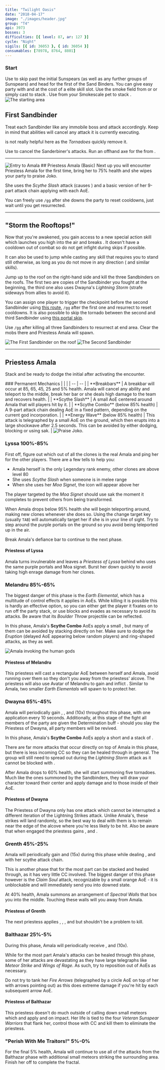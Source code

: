 ```yaml
---
title: "Twilight Oasis"
date: "2018-04-17"
image: "./images/header.jpg"
group: "T4"
api: 3973
bosses: 3
difficulties: [{ level: 87, ar: 127 }]
cycle: "Night"
sigils: [{ id: 36053 }, { id: 36054 }]
consumables: [78978, 8764, 8801]
---
```


### Start

<Grid>
<Column>
Use <Effect name="stealth"/> to skip past the initial Sunspears (as well as any further groups of Sunspears) and head for the first of the Sand Binders.

<Tips>
    <Tip specialization="mesmer">You can give easy party <Effect name="stealth"/> with <Skill id="10245"/> and <Trait id="674"/> at the cost of a elite skill slot.</Tip>    
    <Tip specialization="thief">Use the smoke field from <Skill id="13113"/> or <Skill id="14184"/> or simply cast <Skill id="13117"/> to stack <Effect name="stealth"/>.</Tip>
    <Tip specialization="ranger">Use <Skill id="31568"/> from your Smokescale pet to stack <Effect name="stealth"/>.</Tip>
</Tips>
</Column>

<Column width="7" compact>
<Image src="./images/start.jpg" title="The starting area" compact/>
</Column>
</Grid>

## <Boss/> First Sandbinder

<Grid>
<Column>
Treat each Sandbinder like any immobile boss and attack accordingly. Keep in mind that <Control name="pull"/> abilities will cancel any attack it is currently executing.

<Boon name="aegis"/> is not really helpful here as the _Tornadoes_ quickly remove it.
</Column>

<Column>
<Tips>
    <Tip specialization="mesmer">Use <Skill id="10363"/> to cancel the Sanderbiner's attacks.</Tip>
    <Tip specialization="ranger">Run an offhand axe for the <Control name="pull"/> from <Skill id="12638"/>.</Tip>
</Tips>
</Column>
</Grid>

---

<Grid>
<Column width="6" compact>
<Image src="./images/header.jpg" title="Entry to Amala"/>
</Column>

<Column>
## <Boss/> Priestess Amala (Basic)
Next up you will encounter Priestess Amala for the first time, bring her to 75% health and she wipes your party to praise Joko.

She uses the _Scythe Slash_ attack (causes <Control name="knockback"/>) and a basic version of her 9-part attack chain applying <Condition name="bleeding"/> with each AoE.

You can freely use `/gg` after she downs the party to reset cooldowns, just wait until you get resurrected.
</Column>
</Grid>

---

## "Storm the Rooftops!"

<Grid>
<Column>
Now that you're awakened, you gain access to a new special action skill which launches you high into the air and breaks <Control name="stun"/>. It doesn't have a cooldown out of combat so do not get infight during skips if possible.
    
It can also be used to jump while casting any skill that requires you to stand still otherwise, as long as you do not move in any direction (<Skill id="5501" profession="elementalist"/> and similar skills).

Jump up to the roof on the right-hand side and kill the three Sandbinders on the roofs. The first two are copies of the Sandbinder you fought at the beginning, the third one also uses Dwayna's _Lightning Storm_ (strafe sideways from allies to avoid it).

You can assign one player to trigger the checkpoint before the second Sandbinder using [this route](https://gfycat.com/ShrillVictoriousAbalone), `/gg` after the first one and resurrect to reset cooldowns. It is also possible to skip the tornado between the second and third Sandbinder using [this portal skip](https://gfycat.com/UnnaturalThirstyIcelandicsheepdog).

Use `/gg` after killing all three Sandbinders to resurrect at end area. Clear the mobs there and Priestess Amala will spawn.
</Column>

<Column width="7" compact>
<Image src="./images/first_sandbinder.jpg" title="The First Sandbinder on the roof" compact/>
</Column>
</Grid>

<Image src="./images/second_sandbinder.jpg" title="The Second Sandbinder"/>

---

## <Boss red/> Priestess Amala

Stack <Boon name="might"/> and be ready to dodge the initial <Control name="knockback"/> after activating the encounter.

<Grid>
<Column>
### Permanent Mechanics
| | |
| -- | -- |
| **Breakbars** | A breakbar will occur at 85, 65, 45, 25 and 5% health. Amala will cancel any ability and teleport to the middle, break her bar or she deals high damage to the team and recovers health. |
| **Scythe Slash** | A small AoE centered around Amala that will <Control name="knockback"/> players hit by it. |
| **Scythe Combo** (below 85% health) | A 9-part attack chain dealing AoE in a fixed pattern, depending on the current god incorporation. |
| **Energy Wave** (below 85% health) | This attack is telegraphed by a small AoE on the ground, which then erupts into a large shockwave after 2.5 seconds. This can be avoided by either dodging, blocking or using sak. |
</Column>

<Column width="4" compact>
<Image src="./images/praise_joko.jpg" title="Praise Joko." compact/>
</Column>
</Grid>

### Lyssa <Label>100%-85%</Label>

First off, figure out which out of all the clones is the real Amala and ping her for the other players.
There are a few tells to help you:

* Amala herself is the only Legendary rank enemy, other clones are above level 80
* She uses _Scythe Slash_ when someone is in melee range
* When she uses her _Moa Signet_, the <Skill id="29519"/> icon will appear above her

The player targeted by the _Moa Signet_ should use sak the moment it completes to prevent others from being transformed.

When Amala drops below 95% health she will begin teleporting around, making new clones whenever she does so. Using the change target key (usually `TAB`) will automatically target her if she is in your line of sight. Try to step around the purple portals on the ground so you avoid being teleported up in the air.

Break Amala's defiance bar to continue to the next phase.

#### Priestess of Lyssa

Amala turns invulnerable and leaves a _Priestess of Lyssa_ behind who uses the same purple portals and Moa signet. Burst her down quickly to avoid taking high enrage damage from her clones.

### Melandru <Label>85%-65%</Label>

The biggest danger of this phase is the _Earth Elemental_, which has a multitude of control effects it applies in AoEs. While killing it is possible this is hardly an effective option, so you can either get the player it fixates on to run off the party stack, or use blocks and evades as necessary to avoid its attacks. Be aware that its _Boulder Throw_ projectile can be reflected.

In this phase, Amala's **Scythe Combo** AoEs apply a small <Control name="knockback"/>, but many of them can be avoided by stacking directly on her. Make sure to dodge the _Eruption_ (delayed AoE appearing below random players) and ring-shaped attacks, as they <Control name="knockdown"/> as well.

<Image src="./images/amala.jpg" title="Amala invoking the human gods"/>

#### Priestess of Melandru

This priestess will cast a rectangular AoE between herself and Amala, avoid running over them so they don't <Control name="knockback"/> you away from the priestess' alcove. The priestess will also use Avatar of Melandru to gain <Boon name="stability"/> and inflict <Condition name="immobile"/>. Similar to Amala, two smaller _Earth Elementals_ will spawn to to protect her.

### Dwayna <Label>65%-45%</Label>

Amala will periodically gain <Boon name="swiftness"/>, <Boon name="aegis"/>, <Boon name="protection"/> and <Boon name="might"/> (10x) throughout this phase, with one application every 10 seconds. Additionally, at this stage of the fight all members of the party are given the Determination buff - should you slay the Priestess of Dwayna, all party members will be revived.

In this phase, Amala's **Scythe Combo** AoEs apply a short <Control name="daze"/> and a stack of <Condition name="bleeding"/>.

There are far more attacks that occur directly on top of Amala in this phase, but there is less incoming CC so they can be healed through in general. The group will still need to spread out during the _Lightning Storm_ attack as it cannot be blocked with <Boon name="aegis"/>.

After Amala drops to 60% health, she will start summoning five tornadoes. Much like the ones summoned by the Sandbinders, they will draw your character toward their center and apply damage and <Condition name="blind"/> to those inside of their AoE.

#### Priestess of Dwayna

The Priestess of Dwayna only has one attack which cannot be interrupted: a different iteration of the Lightning Strikes attack. Unlike Amala's, these strikes will land randomly, so the best way to deal with them is to remain near the edge of the alcove where you're less likely to be hit. Also be aware that when engaged the priestess gains <Boon name="retaliation"/>, <Boon name="protection"/> and <Boon name="regeneration"/>.

### Grenth <Label>45%-25%</Label>

Amala will periodically gain <Boon name="swiftness"/> and <Boon name="might"/> (15x) during this phase while dealing <Condition name="poison"/>, <Condition name="torment"/> and <Condition name="chilled"/> with her scythe attack chain.

This is another phase that for the most part can be stacked and healed through, as it has very little CC involved. The biggest danger of this phase however is the _Claim Soul_ attack, recognizable by a small orange AoE - it is unblockable and will immediately send you into downed state.

At 40% health, Amala summons an arrangement of _Spectral Walls_ that box you into the middle. Touching these walls will <Condition name="fear"/> you away from Amala.

#### Priestess of Grenth

The next priestess applies <Condition name="bleeding"/>, <Condition name="crippled"/>, <Condition name="poison"/>, <Condition name="torment"/> and <Condition name="chilled"/> but shouldn't be a problem to kill.

### Balthazar <Label>25%-5%</Label>

During this phase, Amala will periodically receive <Boon name="protection"/>, <Boon name="swiftness"/> and <Boon name="might"/> (10x).

While for the most part Amala's attacks can be healed through this phase, some of her attacks are devastating as they have large telegraphs like _Meteor Strike_ and _Wings of Rage_. As such, try to reposition out of AoEs as necessary.

Do not try to tank her _Fire Arrows_ (telegraphed by a circle AoE on top of her with arrows pointing out) as this does extreme damage if you're hit by each subsequent arrow AoE.

#### Priestess of Balthazar

This priestess doesn't do much outside of calling down small meteors which <Control name="stun"/> and apply <Condition name="burning"/> and <Condition name="weakness"/> on impact. Her life is tied to the four _Veteran Sunspear Warriors_ that flank her, control those with CC and kill them to eliminate the priestess.

### "Perish With Me Traitors!" <Label>5%-0%</Label>

For the final 5% health, Amala will continue to use all of the attacks from the Balthazar phase with additional small meteors striking the surrounding area. Finish her off to complete the fractal.
